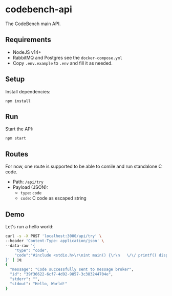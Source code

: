 # codebench-api

The CodeBench main API.

## Requirements

-   NodeJS v14+
-   RabbitMQ and Postgres see the `docker-compose.yml`
-   Copy `.env.example` to `.env` and fill it as needed.

## Setup

Install dependencies:

```
npm install
```

## Run

Start the API:

```
npm start
```

## Routes

For now, one route is supported to be able to comile and run standalone C code.

-   Path: `/api/try`
-   Payload (JSON):
    -   `type`: `code`
    -   `code`: C code as escaped string

## Demo

Let's run a hello world:

```sh
curl -s -X POST 'localhost:3000/api/try' \
--header 'Content-Type: application/json' \
--data-raw '{
    "type": "code",
    "code":"#include <stdio.h>\r\nint main() {\r\n   \/\/ printf() displays the string inside quotation\r\n   printf(\"Hello, World!\");\r\n   return 0;\r\n}"
}' | jq
{
  "message": "Code successfully sent to message broker",
  "id": "39f36622-6cf7-4d92-9857-3c383244704e",
  "stderr": "",
  "stdout": "Hello, World!"
}
```
